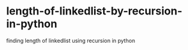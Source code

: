 # length-of-linkedlist-by-recursion-in-python
finding length of linkedlist using recursion in python
